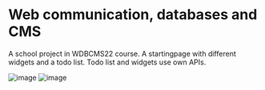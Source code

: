 # Web communication, databases and CMS
A school project in WDBCMS22 course. A startingpage with different widgets and a todo list. Todo list and widgets use own APIs.

![image](https://user-images.githubusercontent.com/4623879/170737306-8e3b601f-e7e7-42ac-a2ed-f96083dfff17.png)
![image](https://user-images.githubusercontent.com/4623879/170834051-52c0bef5-281b-42a7-a9eb-02162c62e646.png)
